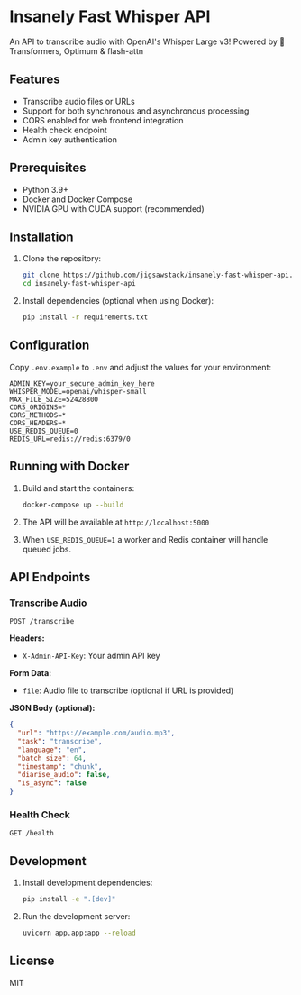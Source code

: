 # Insanely Fast Whisper API

An API to transcribe audio with OpenAI's Whisper Large v3! Powered by 🤗 Transformers, Optimum & flash-attn

## Features

- Transcribe audio files or URLs
- Support for both synchronous and asynchronous processing
- CORS enabled for web frontend integration
- Health check endpoint
- Admin key authentication

## Prerequisites

- Python 3.9+
- Docker and Docker Compose
- NVIDIA GPU with CUDA support (recommended)

## Installation

1. Clone the repository:
   ```bash
   git clone https://github.com/jigsawstack/insanely-fast-whisper-api.git
   cd insanely-fast-whisper-api
   ```

2. Install dependencies (optional when using Docker):
   ```bash
   pip install -r requirements.txt
   ```

## Configuration

Copy `.env.example` to `.env` and adjust the values for your environment:

```env
ADMIN_KEY=your_secure_admin_key_here
WHISPER_MODEL=openai/whisper-small
MAX_FILE_SIZE=52428800
CORS_ORIGINS=*
CORS_METHODS=*
CORS_HEADERS=*
USE_REDIS_QUEUE=0
REDIS_URL=redis://redis:6379/0
```

## Running with Docker

1. Build and start the containers:
   ```bash
   docker-compose up --build
   ```

2. The API will be available at `http://localhost:5000`
3. When `USE_REDIS_QUEUE=1` a worker and Redis container will handle queued jobs.

## API Endpoints

### Transcribe Audio

```
POST /transcribe
```

**Headers:**
- `X-Admin-API-Key`: Your admin API key

**Form Data:**
- `file`: Audio file to transcribe (optional if URL is provided)

**JSON Body (optional):**
```json
{
  "url": "https://example.com/audio.mp3",
  "task": "transcribe",
  "language": "en",
  "batch_size": 64,
  "timestamp": "chunk",
  "diarise_audio": false,
  "is_async": false
}
```

### Health Check

```
GET /health
```

## Development

1. Install development dependencies:
   ```bash
   pip install -e ".[dev]"
   ```

2. Run the development server:
   ```bash
   uvicorn app.app:app --reload
   ```

## License

MIT
